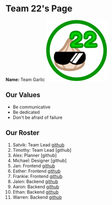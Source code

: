 # Team 22's Page

**Name:** Team Garlic 
<img src="branding/TeamIcon_3Diagonal.png" alt="logo" width="200"/>

## Our Values
- Be communicative
- Be dedicated
- Don't be afraid of failure

## Our Roster
1. Satvik: Team Lead [github](https://github.com/SatvikS7)
2. Timothy: Team Lead [github]
3. Alex: Planner [github]
4. Michael: Designer [github]
5. Jan: Frontend [github](https://github.com/jankwong705)
6. Esther: Frontend [github](https://github.com/estherxiong)
7. Frankie: Frontend [github](https://github.com/y7chiu)
8. Jalen: Backend [github](https://github.com/jchen054)
9. Aaron: Backend [github](https://github.com/Aaron3963)
10. Ethan: Backend [github](https://github.com/EdgarNonsense)
11. Warren: Backend [github](https://github.com/warren231)
